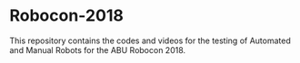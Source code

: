 # Robocon-2018

This repository contains the codes and videos for the testing of Automated and Manual Robots for the ABU Robocon 2018.
